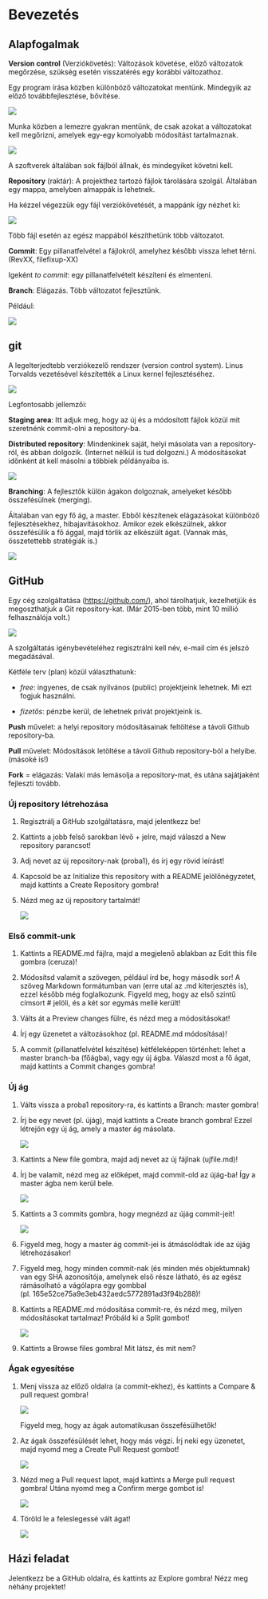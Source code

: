 Bevezetés
=========

Alapfogalmak
------------

**Version control** (Verziókövetés): Változások követése, előző változatok
megőrzése, szükség esetén visszatérés egy korábbi változathoz.

Egy program írása közben különböző változatokat mentünk. Mindegyik az előző
továbbfejlesztése, bővítése.

![](media/e84495ce9af5ef7d48bb24d602fde8d0.png)

Munka közben a lemezre gyakran mentünk, de csak azokat a változatokat kell
megőrizni, amelyek egy-egy komolyabb módosítást tartalmaznak.

![](media/2a99d5ba6344b7e4e81d7a3e8395745b.png)

A szoftverek általában sok fájlból állnak, és mindegyiket követni kell.

**Repository** (raktár): A projekthez tartozó fájlok tárolására szolgál.
Általában egy mappa, amelyben almappák is lehetnek.

Ha kézzel végezzük egy fájl verziókövetését, a mappánk így nézhet ki:

![](media/4cf658c1f087e46def1a62b663d1a4fd.png)

Több fájl esetén az egész mappából készíthetünk több változatot.

**Commit**: Egy pillanatfelvétel a fájlokról, amelyhez később vissza lehet
térni.  
(RevXX, filefixup-XX)

Igeként *to commit*: egy pillanatfelvételt készíteni és elmenteni.

**Branch**: Elágazás. Több változatot fejlesztünk.

Például:

![](media/95d356fac33156422cff6dbd6242e9ba.png)

git
---

A legelterjedtebb verziókezelő rendszer (version control system). Linus Torvalds
vezetésével készítették a Linux kernel fejlesztéséhez.

![](media/371f9621015a099bafdea5b7e4b7da78.png)

Legfontosabb jellemzői:

**Staging area**: Itt adjuk meg, hogy az új és a módosított fájlok közül mit
szeretnénk commit-olni a repository-ba.

**Distributed repository**: Mindenkinek saját, helyi másolata van a
repository-ról, és abban dolgozik. (Internet nélkül is tud dolgozni.) A
módosításokat időnként át kell másolni a többiek példányaiba is.

![](media/71c3b058736c744bec5438a024fe64b7.png)

**Branching**: A fejlesztők külön ágakon dolgoznak, amelyeket később
összefésülnek (merging).

Általában van egy fő ág, a master. Ebből készítenek elágazásokat különböző
fejlesztésekhez, hibajavításokhoz. Amikor ezek elkészülnek, akkor összefésülik a
fő ággal, majd törlik az elkészült ágat. (Vannak más, összetettebb stratégiák
is.)

![](media/d93d30541d37f86b7ad38b5a1d88af5a.png)

GitHub
------

Egy cég szolgáltatása (<https://github.com/>), ahol tárolhatjuk, kezelhetjük és
megoszthatjuk a Git repository-kat. (Már 2015-ben több, mint 10 millió
felhasználója volt.)

![](media/78e54ebe2e28c5aed64c1941de96c0c2.png)

A szolgáltatás igénybevételéhez regisztrálni kell név, e-mail cím és jelszó
megadásával.

Kétféle terv (plan) közül választhatunk:

-   *free*: ingyenes, de csak nyilvános (public) projektjeink lehetnek. Mi ezt
    fogjuk használni.

-   *fizetős*: pénzbe kerül, de lehetnek privát projektjeink is.

**Push** művelet: a helyi repository módosításainak feltöltése a távoli Github
repository-ba.

**Pull** művelet: Módosítások letöltése a távoli Github repository-ból a
helyibe. (másoké is!)

**Fork** = elágazás: Valaki más lemásolja a repository-mat, és utána sajátjaként
fejleszti tovább.

### Új repository létrehozása

1.  Regisztrálj a GitHub szolgáltatásra, majd jelentkezz be!

2.  Kattints a jobb felső sarokban lévő + jelre, majd válaszd a New repository
    parancsot!

3.  Adj nevet az új repository-nak (proba1), és írj egy rövid leírást!

4.  Kapcsold be az Initialize this repository with a README jelölőnégyzetet,
    majd kattints a Create Repository gombra!

5.  Nézd meg az új repository tartalmát!  
    

    ![](media/dba85f4dae0fe1cb8e47b74c8020ee2a.png)

### Első commit-unk

1.  Kattints a README.md fájlra, majd a megjelenő ablakban az Edit this file
    gombra (ceruza)!

2.  Módosítsd valamit a szövegen, például írd be, hogy második sor! A szöveg
    Markdown formátumban van (erre utal az .md kiterjesztés is), ezzel később
    még foglalkozunk. Figyeld meg, hogy az első szintű címsort \# jelöli, és a
    két sor egymás mellé került!

3.  Válts át a Preview changes fülre, és nézd meg a módosításokat!

4.  Írj egy üzenetet a változásokhoz (pl. README.md módosítása)!

5.  A commit (pillanatfelvétel készítése) kétféleképpen történhet: lehet a
    master branch-ba (főágba), vagy egy új ágba. Válaszd most a fő ágat, majd
    kattints a Commit changes gombra!

### Új ág

1.  Válts vissza a proba1 repository-ra, és kattints a Branch: master gombra!

2.  Írj be egy nevet (pl. újág), majd kattints a Create branch gombra! Ezzel
    létrejön egy új ág, amely a master ág másolata.  
    

    ![](media/107ae0ab4bdec2a0ce570216c4903e15.png)

3.  Kattints a New file gombra, majd adj nevet az új fájlnak (ujfile.md)!

4.  Írj be valamit, nézd meg az előképet, majd commit-old az újág-ba! Így a
    master ágba nem kerül bele.  
    

    ![](media/7e2ac99510b31d472b7be0c15eaa531c.png)

5.  Kattints a 3 commits gombra, hogy megnézd az újág commit-jeit!  
    

    ![](media/54ebe0cfa993cc69e9970d811cd8c487.png)

6.  Figyeld meg, hogy a master ág commit-jei is átmásolódtak ide az újág
    létrehozásakor!

7.  Figyeld meg, hogy minden commit-nak (és minden més objektumnak) van egy SHA
    azonosítója, amelynek első része látható, és az egész rámásolható a
    vágólapra egy gombbal  
    (pl. 165e52ce75a9e3eb432aedc5772891ad3f94b288)!

8.  Kattints a README.md módosítása commit-re, és nézd meg, milyen módosításokat
    tartalmaz! Próbáld ki a Split gombot!  
    

    ![](media/853de9f0ba894ed88903863aba7a034d.png)

9.  Kattints a Browse files gombra! Mit látsz, és mit nem?

### Ágak egyesítése

1.  Menj vissza az előző oldalra (a commit-ekhez), és kattints a Compare & pull
    request gombra!  
    

    ![](media/72d70996927a0cd149c3bad491922ae7.png)

      
    Figyeld meg, hogy az ágak automatikusan összefésülhetők!

2.  Az ágak összefésülését lehet, hogy más végzi. Írj neki egy üzenetet, majd
    nyomd meg a Create Pull Request gombot!  
    

    ![](media/03f20fcb215e134b8ee9c2c90a168f7a.png)

3.  Nézd meg a Pull request lapot, majd kattints a Merge pull request gombra!
    Utána nyomd meg a Confirm merge gombot is!  
    

    ![](media/fda8f5f8eaf7092d821e407c41ab5034.png)

4.  Töröld le a feleslegessé vált ágat!  
    

    ![](media/1d5a07369c4ec6f9c5909dc5b0598ed5.png)

Házi feladat
------------

Jelentkezz be a GitHub oldalra, és kattints az Explore gombra! Nézz meg néhány
projektet!
